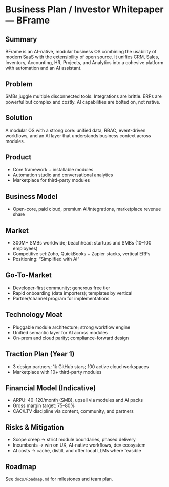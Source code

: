 # Business Plan / Investor Whitepaper — BFrame

## Summary
BFrame is an AI-native, modular business OS combining the usability of modern SaaS with the extensibility of open source. It unifies CRM, Sales, Inventory, Accounting, HR, Projects, and Analytics into a cohesive platform with automation and an AI assistant.

## Problem
SMBs juggle multiple disconnected tools. Integrations are brittle. ERPs are powerful but complex and costly. AI capabilities are bolted on, not native.

## Solution
A modular OS with a strong core: unified data, RBAC, event-driven workflows, and an AI layer that understands business context across modules.

## Product
- Core framework + installable modules
- Automation studio and conversational analytics
- Marketplace for third-party modules

## Business Model
- Open-core, paid cloud, premium AI/integrations, marketplace revenue share

## Market
- 300M+ SMBs worldwide; beachhead: startups and SMBs (10–100 employees)
- Competitive set:Zoho, QuickBooks + Zapier stacks, vertical ERPs
- Positioning: “Simplified with AI”

## Go-To-Market
- Developer-first community; generous free tier
- Rapid onboarding (data importers); templates by vertical
- Partner/channel program for implementations

## Technology Moat
- Pluggable module architecture; strong workflow engine
- Unified semantic layer for AI across modules
- On-prem and cloud parity; compliance-forward design

## Traction Plan (Year 1)
- 3 design partners; 1k GitHub stars; 100 active cloud workspaces
- Marketplace with 10+ third-party modules

## Financial Model (Indicative)
- ARPU: $40–$120/month (SMB), upsell via modules and AI packs
- Gross margin target: 75–80%
- CAC/LTV discipline via content, community, and partners

## Risks & Mitigation
- Scope creep → strict module boundaries, phased delivery
- Incumbents → win on UX, AI-native workflows, dev ecosystem
- AI costs → cache, distill, and offer local LLMs where feasible

## Roadmap
See `docs/Roadmap.md` for milestones and team plan.
